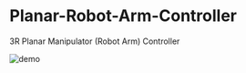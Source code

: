 # Planar-Robot-Arm-Controller
3R Planar Manipulator (Robot Arm) Controller

![demo](https://user-images.githubusercontent.com/83327791/218372244-b3af1dfc-2d22-4e2e-a0d2-04e6f7f7649b.gif)
